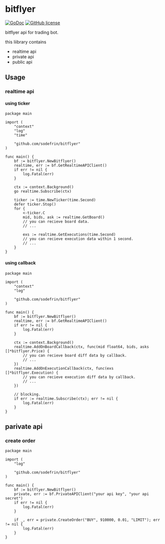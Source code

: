 # bitflyer

[![GoDoc](https://godoc.org/github.com/sodefrin/bitflyer?status.svg)](https://godoc.org/github.com/sodefrin/bitflyer)
[![GitHub license](https://img.shields.io/badge/license-MIT-blue.svg)](https://raw.githubusercontent.com/sodefrin/bitflyer/master/LICENSE)

bitflyer api for trading bot.

this liibrary contains

- realtime api
- private api
- public api

## Usage

### realtime api

#### using ticker

```
package main

import (
	"context"
	"log"
	"time"

	"github.com/sodefrin/bitflyer"
)

func main() {
	bf := bitflyer.NewBitflyer()
	realtime, err := bf.GetRealtimeAPIClient()
	if err != nil {
		log.Fatal(err)
	}

	ctx := context.Background()
	go realtime.Subscribe(ctx)

	ticker := time.NewTicker(time.Second)
	defer ticker.Stop()
	for {
		<-ticker.C
		mid, bids, ask := realtime.GetBoard()
		// you can recieve board data.
		// ...

		exs := realtime.GetExecutions(time.Second)
		// you can recieve execution data within 1 second.
		// ...
	}
}
```

#### using callback

```
package main

import (
	"context"
	"log"

	"github.com/sodefrin/bitflyer"
)

func main() {
	bf := bitflyer.NewBitflyer()
	realtime, err := bf.GetRealtimeAPIClient()
	if err != nil {
		log.Fatal(err)
	}

	ctx := context.Background()
	realtime.AddOnBoardCallback(ctx, func(mid float64, bids, asks []*bitflyer.Price) {
		// you can recieve board diff data by callback.
		// ...
	})
	realtime.AddOnExecutionCallback(ctx, func(exs []*bitflyer.Execution) {
		// you can recieve execution diff data by callback.
		// ...
	})

	// blocking.
	if err := realtime.Subscribe(ctx); err != nil {
		log.Fatal(err)
	}
}
```

## parivate api

### create order

```
package main

import (
	"log"

	"github.com/sodefrin/bitflyer"
)

func main() {
	bf := bitflyer.NewBitflyer()
	private, err := bf.PrivateAPIClient("your api key", "your api secret")
	if err != nil {
		log.Fatal(err)
	}

	if _, err = private.CreateOrder("BUY", 910000, 0.01, "LIMIT"); err != nil {
		log.Fatal(err)
	}
}
```
